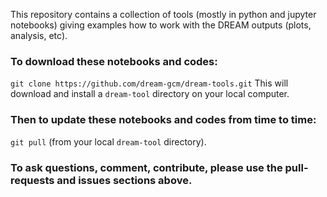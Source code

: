 This repository contains  a collection of tools (mostly in python and jupyter notebooks) giving examples how to work with the DREAM outputs (plots, analysis, etc).

### To download these notebooks and codes:
```git clone https://github.com/dream-gcm/dream-tools.git```
This will download and install a ```dream-tool``` directory on your local computer.

### Then to update these notebooks and codes from time to time: 
```git pull``` (from your local ```dream-tool``` directory).

### To ask questions, comment, contribute, please use the pull-requests and  issues sections above.


